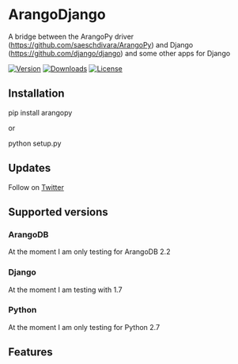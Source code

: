 ArangoDjango
============

A bridge between the ArangoPy driver (https://github.com/saeschdivara/ArangoPy) and Django (https://github.com/django/django) and some other apps for Django

[![Version](https://pypip.in/v/ArangoDjango/badge.svg)](https://pypi.python.org/pypi/ArangoDjango)
[![Downloads](http://img.shields.io/pypi/dm/ArangoDjango.svg)](https://pypi.python.org/pypi/ArangoDjango)
[![License](https://pypip.in/license/ArangoDjango/badge.svg)](https://pypi.python.org/pypi/ArangoDjango)


Installation
------------

pip install arangopy

or

python setup.py


Updates
----------
Follow on [Twitter](https://twitter.com/arango_py/)


Supported versions
------------

### ArangoDB

At the moment I am only testing for ArangoDB 2.2

### Django

At the moment I am testing with 1.7

### Python

At the moment I am only testing for Python 2.7


Features
------------